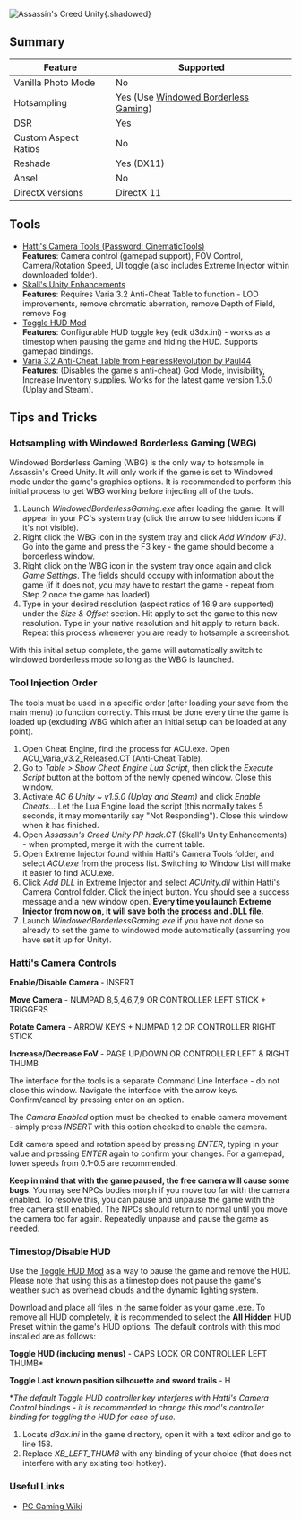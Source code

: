 ![Assassin's Creed Unity](Images\acunity_header.png "Shot by TeoTave"){.shadowed}

## Summary

Feature | Supported
--|--
Vanilla Photo Mode | No
Hotsampling | Yes (Use [Windowed Borderless Gaming](http://westechsolutions.net/sites/WindowedBorderlessGaming/download))
DSR | Yes
Custom Aspect Ratios | No
Reshade | Yes (DX11)
Ansel | No
DirectX versions | DirectX 11
 
## Tools

* [Hatti's Camera Tools (Password: CinematicTools)](https://www.mediafire.com/file/e74f8n4f0p59fe3/AC-f043a6.rar/file)  
__Features__: Camera control (gamepad support), FOV Control, Camera/Rotation Speed, UI toggle (also includes Extreme Injector within downloaded folder).
* [Skall's Unity Enhancements](../CheatTables/acunity_pphack_skall.CT)  
__Features__:  Requires Varia 3.2 Anti-Cheat Table to function - LOD improvements, remove chromatic aberration, remove Depth of Field, remove Fog
* [Toggle HUD Mod](https://www.nexusmods.com/assassinscreedunity/mods/2)  
__Features__: Configurable HUD toggle key (edit d3dx.ini) - works as a timestop when pausing the game and hiding the HUD. Supports gamepad bindings.
* [Varia 3.2 Anti-Cheat Table from FearlessRevolution by Paul44](https://fearlessrevolution.com/download/file.php?id=25921)  
__Features__: (Disables the game's anti-cheat) God Mode, Invisibility, Increase Inventory supplies. Works for the latest game version 1.5.0 (Uplay and Steam).


## Tips and Tricks

### Hotsampling with Windowed Borderless Gaming (WBG)

Windowed Borderless Gaming (WBG) is the only way to hotsample in Assassin's Creed Unity. It will only work if the game is set to Windowed mode under the game's graphics options. It is recommended to perform this initial process to get WBG working before injecting all of the tools.

1. Launch _WindowedBorderlessGaming.exe_ after loading the game. It will appear in your PC's system tray (click the arrow to see hidden icons if it's not visible). 
2. Right click the WBG icon in the system tray and click  _Add Window (F3)_. Go into the game and press the F3 key - the game should become a borderless window.
3. Right click on the WBG icon in the system tray once again and click _Game Settings_. The fields should occupy with information about the game (if it does not, you may have to restart the game - repeat from Step 2 once the game has loaded).
4. Type in your desired resolution (aspect ratios of 16:9 are supported) under the _Size & Offset_ section. Hit apply to set the game to this new resolution. Type in your native resolution and hit apply to return back. Repeat this process whenever you are ready to hotsample a screenshot. 

With this initial setup complete, the game will automatically switch to windowed borderless mode so long as the WBG is launched.

### Tool Injection Order

The tools must be used in a specific order (after loading your save from the main menu) to function correctly. This must be done every time the game is loaded up (excluding WBG which after an initial setup can be loaded at any point).


1. Open Cheat Engine, find the process for ACU.exe. Open ACU_Varia_v3.2_Released.CT (Anti-Cheat Table).
2. Go to _Table > Show Cheat Engine Lua Script_, then click the _Execute Script_ button at the bottom of the newly opened window. Close this window.
3. Activate _AC 6 Unity ~ v1.5.0 (Uplay and Steam)_ and click _Enable Cheats..._ Let the Lua Engine load the script (this normally takes 5 seconds, it may momentarily say "Not Responding"). Close this window when it has finished.
4. Open _Assassin's Creed Unity PP hack.CT_ (Skall's Unity Enhancements) - when prompted, merge it with the current table.
5. Open Extreme Injector found within Hatti's Camera Tools folder, and select _ACU.exe_ from the process list. Switching to Window List will make it easier to find ACU.exe.
6. Click _Add DLL_ in Extreme Injector and select _ACUnity.dll_ within Hatti's Camera Control folder. Click the inject button. You should see a success message and a new window open. __Every time you launch Extreme Injector from now on, it will save both the process and .DLL file.__
7. Launch _WindowedBorderlessGaming.exe_ if you have not done so already to set the game to windowed mode automatically (assuming you have set it up for Unity).


### Hatti's Camera Controls

**Enable/Disable Camera** - INSERT

**Move Camera** - NUMPAD 8,5,4,6,7,9 OR CONTROLLER LEFT STICK + TRIGGERS

**Rotate Camera** - ARROW KEYS + NUMPAD 1,2 OR CONTROLLER RIGHT STICK

**Increase/Decrease FoV** - PAGE UP/DOWN OR CONTROLLER LEFT & RIGHT THUMB

The interface for the tools is a separate Command Line Interface - do not close this window. Navigate the interface with the arrow keys. Confirm/cancel by pressing enter on an option. 

The _Camera Enabled_ option must be checked to enable camera movement - simply press _INSERT_ with this option checked to enable the camera.

Edit camera speed and rotation speed by pressing _ENTER_, typing in your value and pressing _ENTER_ again to confirm your changes. For a gamepad, lower speeds from 0.1-0.5 are recommended.

**Keep in mind that with the game paused, the free camera will cause some bugs**. You may see NPCs bodies morph if you move too far with the camera enabled. To resolve this, you can pause and unpause the game with the free camera still enabled. The NPCs should return to normal until you move the camera too far again. Repeatedly unpause and pause the game as needed.

### Timestop/Disable HUD

Use the [Toggle HUD Mod](https://www.nexusmods.com/assassinscreedunity/mods/2) as a way to pause the game and remove the HUD. Please note that using this as a timestop does not pause the game's weather such as overhead clouds and the dynamic lighting system. 

Download and place all files in the same folder as your game .exe. To remove all HUD completely, it is recommended to select the __All Hidden__ HUD Preset within the game's HUD options. The default controls with this mod installed are as follows:

**Toggle HUD (including menus)** - CAPS LOCK OR CONTROLLER LEFT THUMB*

**Toggle Last known position silhouette and sword trails** - H

*_The default Toggle HUD controller key interferes with Hatti's Camera Control bindings - it is recommended to change this mod's controller binding for toggling the HUD for ease of use._

1. Locate _d3dx.ini_ in the game directory, open it with a text editor and go to line 158. 
2. Replace _XB_LEFT_THUMB_ with any binding of your choice (that does not interfere with any existing tool hotkey).  

### Useful Links

* [PC Gaming Wiki](https://www.pcgamingwiki.com/wiki/Assassin%27s_Creed_Unity)